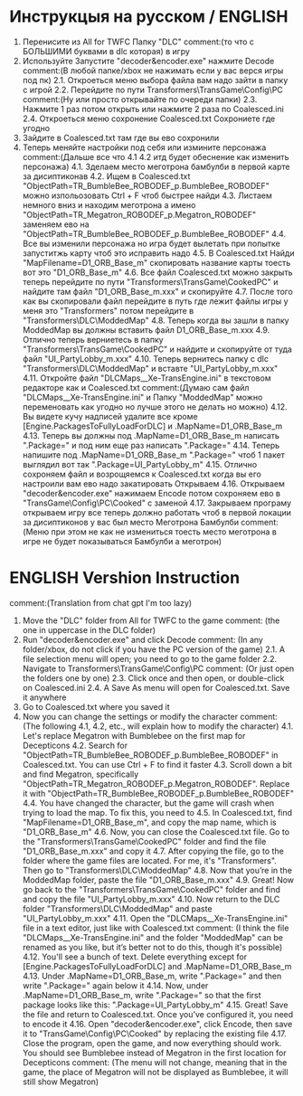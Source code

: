 # Инструкцыя на русском / ENGLISH 
1. Перенисите из All for TWFC Папку "DLC" 
comment:(то что с БОЛЬШИМИ буквами в dlc которая) в игру
2. Используйте Запустите "decoder&encoder.exe" нажмите Decode
comment:(В любой папке/xbox не нажимать если у вас верся игры под пк)
2.1. Откроеться меню выбора файла вам надо зайти в папку с игрой 
2.2. Перейдите по пути Transformers\TransGame\Config\PC
comment:(Ну или просто открывайте по очереди папки)
2.3. Нажмите 1 раз потом открыть или нажмите 2 раза по Coalesced.ini
2.4. Откроеться меню сохронение Coalesced.txt Сохрониете где угодно
3. Зайдите в Coalesced.txt там где вы ево сохронили
4. Теперь меняйте настройки под себя или измините персонажа 
comment:(Дальше все что 4.1 4.2 итд будет обеснение как изменить персонажа)
4.1. Зделаем место меготрона бамбулби в первой карте за дисиптиконав
4.2. Ищем в Coalesced.txt "ObjectPath=TR_BumbleBee_ROBODEF_p.BumbleBee_ROBODEF" можно изпольозовать Ctrl + F чтоб быстрее найди
4.3. Листаем немного вниз и находим меготрона а имено "ObjectPath=TR_Megatron_ROBODEF_p.Megatron_ROBODEF" заменяем ево на "ObjectPath=TR_BumbleBee_ROBODEF_p.BumbleBee_ROBODEF"
4.4. Все вы изменили персонажа но игра будет вылетать при попытке запуститжь карту чтоб это исправить надо
4.5. В Coalesced.txt Найди "MapFilename=D1_ORB_Base_m" скопировать название карты тоесть вот это "D1_ORB_Base_m"
4.6. Все файл Coalesced.txt можно закрыть теперь перейдите по пути "Transformers\TransGame\CookedPC" и найдите там файл "D1_ORB_Base_m.xxx" и скопируйте
4.7. После того как вы скопировали файл перейдите в путь где лежит файлы игры у меня это "Transformers" потом перейдите в "Transformers\DLC\ModdedMap"
4.8. Теперь когда вы зашли в папку ModdedMap вы должны вставить файл D1_ORB_Base_m.xxx
4.9. Отлично теперь верниетесь в папку "Transformers\TransGame\CookedPC" и найдите и скопируйте от туда файл "UI_PartyLobby_m.xxx"
4.10. Теперь вернитесь папку с dlc "Transformers\DLC\ModdedMap" и вставте "UI_PartyLobby_m.xxx" 
4.11. Откройте файл "DLCMaps__Xe-TransEngine.ini" в текстовом редакторе как и Coalesced.txt
comment:(Думаю сам файл "DLCMaps__Xe-TransEngine.ini" и Папку "ModdedMap" можно переменовать как угодно но лучше этого не делать но можно)
4.12. Вы видете кучу надписей удалите все кроме [Engine.PackagesToFullyLoadForDLC] и .MapName=D1_ORB_Base_m
4.13. Теперь вы должны под .MapName=D1_ORB_Base_m написать ".Package=" и под ним еще раз написать ".Package="
4.14. Теперь напишите под .MapName=D1_ORB_Base_m ".Package=" чтоб 1 пакет выглядил вот так ".Package=UI_PartyLobby_m"
4.15. Отлично сохроняем файл и возрощяемся к Coalesced.txt когда вы его настроили вам ево надо закатировать Открываем
4.16. Открываем "decoder&encoder.exe" нажимаем Encode потом сохроняем ево в "TransGame\Config\PC\Cooked" с заменой
4.17. Закрываем програму открываем игру все теперь должно работать чтоб в первой локации за дисиптиконов у вас был место Меготрона Бамбулби
comment:(Меню при этом не как не измениться тоесть место меготрона в игре не будет показываться Бамбулби а меготрон)
# ENGLISH Vershion Instruction 
comment:(Translation from chat gpt I'm too lazy)
1. Move the "DLC" folder from All for TWFC to the game
comment: (the one in uppercase in the DLC folder)
2. Run "decoder&encoder.exe" and click Decode
comment: (In any folder/xbox, do not click if you have the PC version of the game)
2.1. A file selection menu will open; you need to go to the game folder
2.2. Navigate to Transformers\TransGame\Config\PC
comment: (Or just open the folders one by one)
2.3. Click once and then open, or double-click on Coalesced.ini
2.4. A Save As menu will open for Coalesced.txt. Save it anywhere
3. Go to Coalesced.txt where you saved it
4. Now you can change the settings or modify the character
comment: (The following 4.1, 4.2, etc., will explain how to modify the character)
4.1. Let's replace Megatron with Bumblebee on the first map for Decepticons
4.2. Search for "ObjectPath=TR_BumbleBee_ROBODEF_p.BumbleBee_ROBODEF" in Coalesced.txt. You can use Ctrl + F to find it faster
4.3. Scroll down a bit and find Megatron, specifically "ObjectPath=TR_Megatron_ROBODEF_p.Megatron_ROBODEF". Replace it with "ObjectPath=TR_BumbleBee_ROBODEF_p.BumbleBee_ROBODEF"
4.4. You have changed the character, but the game will crash when trying to load the map. To fix this, you need to
4.5. In Coalesced.txt, find "MapFilename=D1_ORB_Base_m", and copy the map name, which is "D1_ORB_Base_m"
4.6. Now, you can close the Coalesced.txt file. Go to the "Transformers\TransGame\CookedPC" folder and find the file "D1_ORB_Base_m.xxx" and copy it
4.7. After copying the file, go to the folder where the game files are located. For me, it's "Transformers". Then go to "Transformers\DLC\ModdedMap"
4.8. Now that you’re in the ModdedMap folder, paste the file "D1_ORB_Base_m.xxx"
4.9. Great! Now go back to the "Transformers\TransGame\CookedPC" folder and find and copy the file "UI_PartyLobby_m.xxx"
4.10. Now return to the DLC folder "Transformers\DLC\ModdedMap" and paste "UI_PartyLobby_m.xxx"
4.11. Open the "DLCMaps__Xe-TransEngine.ini" file in a text editor, just like with Coalesced.txt
comment: (I think the file "DLCMaps__Xe-TransEngine.ini" and the folder "ModdedMap" can be renamed as you like, but it’s better not to do this, though it's possible)
4.12. You'll see a bunch of text. Delete everything except for [Engine.PackagesToFullyLoadForDLC] and .MapName=D1_ORB_Base_m
4.13. Under .MapName=D1_ORB_Base_m, write ".Package=" and then write ".Package=" again below it
4.14. Now, under .MapName=D1_ORB_Base_m, write ".Package=" so that the first package looks like this: ".Package=UI_PartyLobby_m"
4.15. Great! Save the file and return to Coalesced.txt. Once you’ve configured it, you need to encode it
4.16. Open "decoder&encoder.exe", click Encode, then save it to "TransGame\Config\PC\Cooked" by replacing the existing file
4.17. Close the program, open the game, and now everything should work. You should see Bumblebee instead of Megatron in the first location for Decepticons
comment: (The menu will not change, meaning that in the game, the place of Megatron will not be displayed as Bumblebee, it will still show Megatron)
